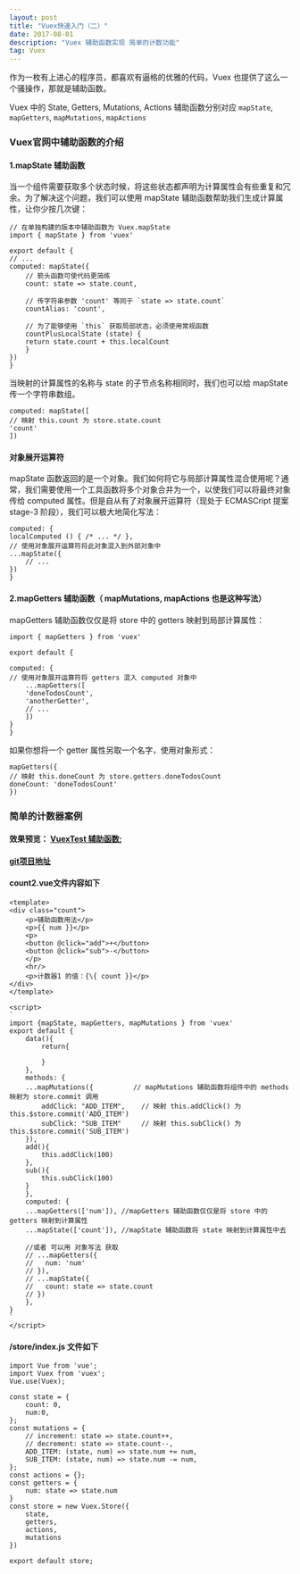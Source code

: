 ```yaml
---
layout: post
title: "Vuex快速入门（二）"
date: 2017-08-01
description: "Vuex 辅助函数实现 简单的计数功能"
tag: Vuex
---   
```


作为一枚有上进心的程序员，都喜欢有逼格的优雅的代码，Vuex 也提供了这么一个骚操作，那就是辅助函数。

Vuex 中的 State, Getters, Mutations, Actions 辅助函数分别对应 `mapState`, `mapGetters`, `mapMutations`, `mapActions`

### Vuex官网中辅助函数的介绍

#### 1.mapState 辅助函数


当一个组件需要获取多个状态时候，将这些状态都声明为计算属性会有些重复和冗余。为了解决这个问题，我们可以使用 mapState 辅助函数帮助我们生成计算属性，让你少按几次键：


    // 在单独构建的版本中辅助函数为 Vuex.mapState
    import { mapState } from 'vuex'

    export default {
    // ...
    computed: mapState({
        // 箭头函数可使代码更简练
        count: state => state.count,

        // 传字符串参数 'count' 等同于 `state => state.count`
        countAlias: 'count',

        // 为了能够使用 `this` 获取局部状态，必须使用常规函数
        countPlusLocalState (state) {
        return state.count + this.localCount
        }
    })
    }

当映射的计算属性的名称与 state 的子节点名称相同时，我们也可以给 mapState 传一个字符串数组。

    computed: mapState([
    // 映射 this.count 为 store.state.count
    'count'
    ])

#### 对象展开运算符

mapState 函数返回的是一个对象。我们如何将它与局部计算属性混合使用呢？通常，我们需要使用一个工具函数将多个对象合并为一个，以使我们可以将最终对象传给 computed 属性。但是自从有了对象展开运算符（现处于 ECMASCript 提案 stage-3 阶段），我们可以极大地简化写法：

    computed: {
    localComputed () { /* ... */ },
    // 使用对象展开运算符将此对象混入到外部对象中
    ...mapState({
        // ...
    })
    }

#### 2.mapGetters 辅助函数（ mapMutations, mapActions 也是这种写法）

mapGetters 辅助函数仅仅是将 store 中的 getters 映射到局部计算属性：

    import { mapGetters } from 'vuex'

    export default {

    computed: {
    // 使用对象展开运算符将 getters 混入 computed 对象中
        ...mapGetters([
        'doneTodosCount',
        'anotherGetter',
        // ...
        ])
    }
    }

如果你想将一个 getter 属性另取一个名字，使用对象形式：

    mapGetters({
    // 映射 this.doneCount 为 store.getters.doneTodosCount
    doneCount: 'doneTodosCount'
    })

### 简单的计数器案例

#### 效果预览： [VuexTest 辅助函数](../../../demo/vuexTest/index.html?_blank#/Count2);

#### [git项目地址](https://github.com/xwLyc/vue-vuex?_blank)

#### count2.vue文件内容如下

    <template>
    <div class="count">
        <p>辅助函数用法</p>
        <p>{{ num }}</p>
        <p>
        <button @click="add">+</button>
        <button @click="sub">-</button>
        </p>
        <hr/>
        <p>计数器1 的值：{\{ count }}</p>
    </div>
    </template>

    <script>
    `
    import {mapState, mapGetters, mapMutations } from 'vuex'
    export default {
        data(){
            return{

            }
        },
        methods: {
        ...mapMutations({          // mapMutations 辅助函数将组件中的 methods 映射为 store.commit 调用
            addClick: "ADD_ITEM",    // 映射 this.addClick() 为 this.$store.commit('ADD_ITEM')
            subClick: "SUB_ITEM"     // 映射 this.subClick() 为 this.$store.commit('SUB_ITEM')
        }),
        add(){
            this.addClick(100)
        },
        sub(){
            this.subClick(100)
        }
        },
        computed: {
        ...mapGetters(['num']), //mapGetters 辅助函数仅仅是将 store 中的 getters 映射到计算属性
        ...mapState(['count']), //mapState 辅助函数将 state 映射到计算属性中去

        //或者 可以用 对象写法 获取
        // ...mapGetters({
        //   num: 'num'
        // }),
        // ...mapState({
        //   count: state => state.count 
        // })
        },
    }
    `
    </script>

#### /store/index.js 文件如下 

    import Vue from 'vue';
    import Vuex from 'vuex';
    Vue.use(Vuex);

    const state = {
        count: 0,
        num:0,
    };
    const mutations = {
        // increment: state => state.count++,
        // decrement: state => state.count--,
        ADD_ITEM: (state, num) => state.num += num,
        SUB_ITEM: (state, num) => state.num -= num,
    };
    const actions = {};
    const getters = {
        num: state => state.num
    }
    const store = new Vuex.Store({
        state,
        getters,
        actions,
        mutations
    })

    export default store;

